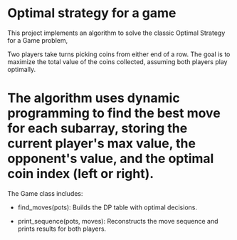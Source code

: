 # Optimal strategy for a game

This project implements an algorithm to solve the classic Optimal Strategy for a Game problem,

Two players take turns picking coins from either end of a row. The goal is to maximize the total value of the coins collected, assuming both players play optimally.

# The algorithm uses dynamic programming to find the best move for each subarray, storing the current player's max value, the opponent's value, and the optimal coin index (left or right).

The Game class includes:

- find_moves(pots): Builds the DP table with optimal decisions.

- print_sequence(pots, moves): Reconstructs the move sequence and prints results for both players.
